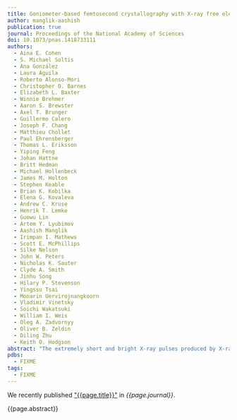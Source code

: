 ```yaml
---
title: Goniometer-based femtosecond crystallography with X-ray free electron lasers
author: manglik-aashish
publication: true
journal: Proceedings of the National Academy of Sciences
doi: 10.1073/pnas.1418733111
authors:
  - Aina E. Cohen
  - S. Michael Soltis
  - Ana González
  - Laura Aguila
  - Roberto Alonso-Mori
  - Christopher O. Barnes
  - Elizabeth L. Baxter
  - Winnie Brehmer
  - Aaron S. Brewster
  - Axel T. Brunger
  - Guillermo Calero
  - Joseph F. Chang
  - Matthieu Chollet
  - Paul Ehrensberger
  - Thomas L. Eriksson
  - Yiping Feng
  - Johan Hattne
  - Britt Hedman
  - Michael Hollenbeck
  - James M. Holton
  - Stephen Keable
  - Brian K. Kobilka
  - Elena G. Kovaleva
  - Andrew C. Kruse
  - Henrik T. Lemke
  - Guowu Lin
  - Artem Y. Lyubimov
  - Aashish Manglik
  - Irimpan I. Mathews
  - Scott E. McPhillips
  - Silke Nelson
  - John W. Peters
  - Nicholas K. Sauter
  - Clyde A. Smith
  - Jinhu Song
  - Hilary P. Stevenson
  - Yingssu Tsai
  - Monarin Uervirojnangkoorn
  - Vladimir Vinetsky
  - Soichi Wakatsuki
  - William I. Weis
  - Oleg A. Zadvornyy
  - Oliver B. Zeldin
  - Diling Zhu
  - Keith O. Hodgson
abstract: "The extremely short and bright X-ray pulses produced by X-ray free-electron lasers unlock new opportunities in crystallography-based structural biology research. Efficient methods to deliver crystalline material are necessary due to damage or destruction of the crystal by the X-ray pulse. Crystals for the first experiments were 5 µm or smaller in size, delivered by a liquid injector. We describe a highly automated goniometer-based approach, compatible with crystals of larger and varied sizes, and accessible at cryogenic or ambient temperatures. These methods, coupled with improvements in data-processing algorithms, have resulted in high-resolution structures, unadulterated by the effects of radiation exposure, from only 100 to 1,000 diffraction images."
pdbs:
  - FIXME
tags:
  - FIXME
---
```


We recently published ["{{page.title}}"](https://doi.org/{{page.doi}}) in *{{page.journal}}*.

{{page.abstract}}